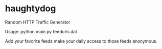 # haughtydog
Random HTTP Traffic Generator

Usage: python main.py feedurls.dat

Add your favorite feeds make your daily access to those feeds anonymous.
